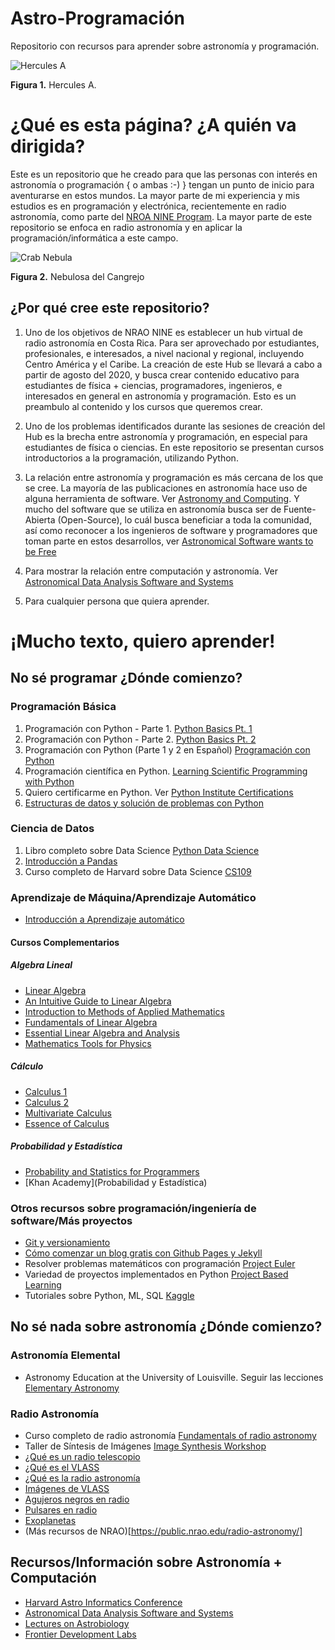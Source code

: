 # Astro-Programación
Repositorio con recursos para aprender sobre astronomía y programación.

![Hercules A](https://science.nrao.edu/images/200/vla_herc_a.jpg)

**Figura 1.** Hercules A.

# ¿Qué es esta página? ¿A quién va dirigida?
Este es un repositorio que he creado para que las personas con interés en astronomía o programación { o ambas :-) } tengan un punto de inicio para aventurarse en estos mundos. 
La mayor parte de mi experiencia y mis estudios es en programación y electrónica, recientemente en radio astronomía, como parte del [NROA NINE Program](https://info.nrao.edu/do/odi/broader-impact-programs/Nine). La mayor parte de este repositorio se enfoca en radio astronomía y en aplicar la programación/informática a este campo.

![Crab Nebula](https://science.nrao.edu/images/200/vla_crabNebula.jpg)

**Figura 2.** Nebulosa del Cangrejo

## ¿Por qué cree este repositorio?
1. Uno de los objetivos de NRAO NINE es establecer un hub virtual de radio astronomía en Costa Rica. Para ser aprovechado por estudiantes, profesionales, e interesados, a nivel nacional y regional, incluyendo Centro América y el Caribe. La creación de este Hub se llevará a cabo a partir de agosto del 2020, y busca crear contenido educativo para estudiantes de física + ciencias, programadores, ingenieros, e interesados en general en astronomía y programación. Esto es un preambulo al contenido y los cursos que queremos crear.

1. Uno de los problemas identificados durante las sesiones de creación del Hub es la brecha entre astronomía y programación, en especial para estudiantes de física o ciencias. En este repositorio se presentan cursos introductorios a la programación, utilizando Python.

1. La relación entre astronomía y programación es más cercana de los que se cree. La mayoría de las publicaciones en astronomía hace uso de alguna herramienta de software. Ver [Astronomy and Computing](https://www.journals.elsevier.com/astronomy-and-computing/). Y mucho del software que se utiliza en astronomía busca ser de Fuente-Abierta (Open-Source), lo cuál busca beneficiar a toda la comunidad, así como reconocer a los ingenieros de software y programadores que toman parte en estos desarrollos, ver [Astronomical Software wants to be Free](https://arxiv.org/abs/0903.3971)

1. Para mostrar la relación entre computación y astronomía. Ver [Astronomical Data Analysis Software and Systems](https://www.adass.org/)

1. Para cualquier persona que quiera aprender.

# ¡Mucho texto, quiero aprender!

## No sé programar ¿Dónde comienzo?
### Programación Básica
1. Programación con Python - Parte 1. [Python Basics Pt. 1](https://edube.org/study/pe1)
1. Programación con Python - Parte 2. [Python Basics Pt. 2](https://edube.org/study/pe2)
1. Programación con Python (Parte 1 y 2 en Español) [Programación con Python](https://www.netacad.com/portal/web/self-enroll/c/course-1041605)
1. Programación científica en Python. [Learning Scientific Programming with Python](https://scipython.com/book/)
1. Quiero certificarme en Python. Ver [Python Institute Certifications](https://pythoninstitute.org/certification/)
1. [Estructuras de datos y solución de problemas con Python](https://runestone.academy/runestone/books/published/pythonds/index.html)

### Ciencia de Datos
1. Libro completo sobre Data Science [Python Data Science](https://jakevdp.github.io/PythonDataScienceHandbook/)
1. [Introducción a Pandas](https://pandas.pydata.org/pandas-docs/stable/getting_started/10min.html)
1. Curso completo de Harvard sobre Data Science [CS109](https://cs109.github.io/2015/index.html)

### Aprendizaje de Máquina/Aprendizaje Automático
- [Introducción a Aprendizaje automático](https://www.coursera.org/learn/machine-learning)

#### Cursos Complementarios
##### Algebra Lineal
- [Linear Algebra](https://www.khanacademy.org/math/linear-algebra)
- [An Intuitive Guide to Linear Algebra](https://betterexplained.com/articles/linear-algebra-guide/)
- [Introduction to Methods of Applied Mathematics](https://physics.bgu.ac.il/~gedalin/Teaching/Mater/am.pdf)
- [Fundamentals of Linear Algebra](https://www.math.ubc.ca/~carrell/NB.pdf)
- [Essential Linear Algebra and Analysis](https://math.byu.edu/~klkuttle/EssentialLinearAlgebra.pdf)
- [Mathematics Tools for Physics](http://www.physics.miami.edu/~nearing/mathmethods/mathematical_methods-one.pdf)
##### Cálculo
- [Calculus 1](https://www.khanacademy.org/math/calculus-1)
- [Calculus 2](https://www.khanacademy.org/math/calculus-2)
- [Multivariate Calculus](https://www.khanacademy.org/math/multivariable-calculus)
- [Essence of Calculus](https://www.youtube.com/watch?v=WUvTyaaNkzM&list=PLZHQObOWTQDMsr9K-rj53DwVRMYO3t5Yr)

##### Probabilidad y Estadística
- [Probability and Statistics for Programmers](http://greenteapress.com/thinkstats/thinkstats.pdf)
- [Khan Academy](Probabilidad y Estadística)

### Otros recursos sobre programación/ingeniería de software/Más proyectos
- [Git y versionamiento](https://git-scm.com/book/en/v2)
- [Cómo comenzar un blog gratis con Github Pages y Jekyll](https://onextrapixel.com/start-jekyll-blog-github-pages-free/)
- Resolver problemas matemáticos con programación [Project Euler](https://projecteuler.net/)
- Variedad de proyectos implementados en Python [Project Based Learning](https://github.com/tuvtran/project-based-learning#python)
- Tutoriales sobre Python, ML, SQL [Kaggle](https://www.kaggle.com/learn/overview)

## No sé nada sobre astronomía ¿Dónde comienzo?
### Astronomía Elemental
- Astronomy Education at the University of Louisville. Seguir las lecciones [Elementary Astronomy](http://prancer.physics.louisville.edu/astrowiki/index.php/Elementary_Astronomy)

### Radio Astronomía
- Curso completo de radio astronomía [Fundamentals of radio astronomy](https://science.nrao.edu/opportunities/courses/era/)
- Taller de Síntesis de Imágenes [Image Synthesis Workshop](https://science.nrao.edu/science/meetings/2018/16th-synthesis-imaging-workshop/16th-synthesis-imaging-workshop-lectures)
- [¿Qué es un radio telescopio](https://public.nrao.edu/telescopes/radio-telescopes/)
- [¿Qué es el VLASS](https://public.nrao.edu/vlass/)
- [¿Qué es la radio astronomía](https://public.nrao.edu/radio-astronomy/the-science-of-radio-astronomy/)
- [Imágenes de VLASS](https://public.nrao.edu/gallery/topic/vlass/)
- [Agujeros negros en radio](https://public.nrao.edu/radio-astronomy/black-holes/)
- [Pulsares en radio](https://public.nrao.edu/radio-astronomy/pulsars/)
- [Exoplanetas](https://public.nrao.edu/radio-astronomy/exoplanets/)
- (Más recursos de NRAO)[https://public.nrao.edu/radio-astronomy/]


## Recursos/Información sobre Astronomía + Computación
- [Harvard Astro Informatics Conference](https://www.astroinformatics2020.org/)
- [Astronomical Data Analysis Software and Systems](https://www.adass.org/)
- [Lectures on Astrobiology](https://frontierdevelopmentlab.org/astrobiology/)
- [Frontier Development Labs](https://frontierdevelopmentlab.org/)

